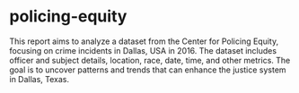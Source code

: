 # policing-equity
This report aims to analyze a dataset from the Center for Policing Equity, focusing on crime incidents in Dallas, USA in 2016. The dataset includes officer and subject details, location, race, date, time, and other metrics. The goal is to uncover patterns and trends that can enhance the justice system in Dallas, Texas.
